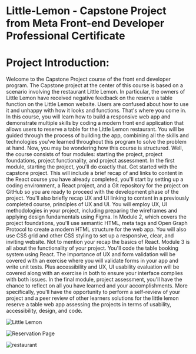 # Little-Lemon - Capstone Project from Meta Front-end Developer Professional Certificate


# Project Introduction: 
Welcome to the Capstone Project course of the front end developer program. The Capstone project at the center of this course is based on a scenario involving the restaurant Little Lemon. In particular, the owners of Little Lemon have received negative feedback on the reserve a table function on the Little Lemon website. Users are confused about how to use it and unhappy with how it looks and functions. That's where you come in. In this course, you will learn how to build a responsive web app and demonstrate multiple skills by coding a modern front end application that allows users to reserve a table for the Little Lemon restaurant. You will be guided through the process of building the app, combining all the skills and technologies you've learned throughout this program to solve the problem at hand. Now, you may be wondering how this course is structured. Well, the course consists of four modules: starting the project, project foundations, project functionality, and project assessment. In the first module, starting the project, you'll do exactly that. Get started with the capstone project. This will include a brief recap of and links to content in the React course you have already completed, you'll start by setting up a coding environment, a React project, and a Git repository for the project on GitHub so you are ready to proceed with the development phase of the project. You'll also briefly recap UX and UI linking to content in a previously completed course, principles of UX and UI. You will employ UX, UI methodologies in your project, including preparing the wireframes and applying design fundamentals using Figma. In Module 2, which covers the project foundations, you'll use semantic HTML, meta tags and Open Graph Protocol to create a modern HTML structure for the web app. You will also use CSS grid and other CSS styling to set up a responsive, clear, and inviting website. Not to mention your recap the basics of React. Module 3 is all about the functionality of your project. You'll code the table booking system using React. The importance of UX and form validation will be covered with an exercise where you will validate forms in your app and write unit tests. Plus accessibility and UX, UI usability evaluation will be covered along with an exercise in both to ensure your interface complies with both issues. In the final module, project assessment, you'll have the chance to reflect on all you have learned and your accomplishments. More specifically, you'll have the opportunity to perform a self-review of your project and a peer review of other learners solutions for the little lemon reserve a table web app assessing the projects in terms of usability, accessibility, design, and code.


![Little Lemon](https://user-images.githubusercontent.com/70451928/222876487-fe6afc97-020b-436a-a60c-7d25e13c2be1.png)


![Reservation Page](https://user-images.githubusercontent.com/70451928/222876635-87ea3b56-c04e-44c6-acf9-b51d54d26364.png)


![restaurant](https://user-images.githubusercontent.com/70451928/222874465-67747b54-06d5-44c5-ac95-517f13610466.jpg)

